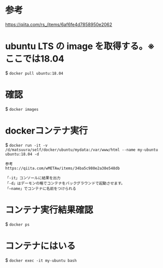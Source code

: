 # 参考
https://qiita.com/rs_/items/6af6fe4d7858950e2062

# ubuntu LTS の image を取得する。※ここでは18.04
$ `docker pull ubuntu:18.04`
# 確認
$ `docker images`
# dockerコンテナ実行
$ `docker run -it -v /d/matsuura/self/docker/ubuntu/mydata:/var/www/html --name my-ubuntu ubuntu:18.04 -d`
```
参考
https://qiita.com/wMETAw/items/34ba5c980e2a38e548db

「-it」コンソールに結果を出力	
「-d」はデーモンの略でコンテナをバックグラウンドで起動させます。
「–name」でコンテナに名前をつけられる
```
# コンテナ実行結果確認
$ `docker ps`
# コンテナにはいる
$ `docker exec -it my-ubuntu bash`
